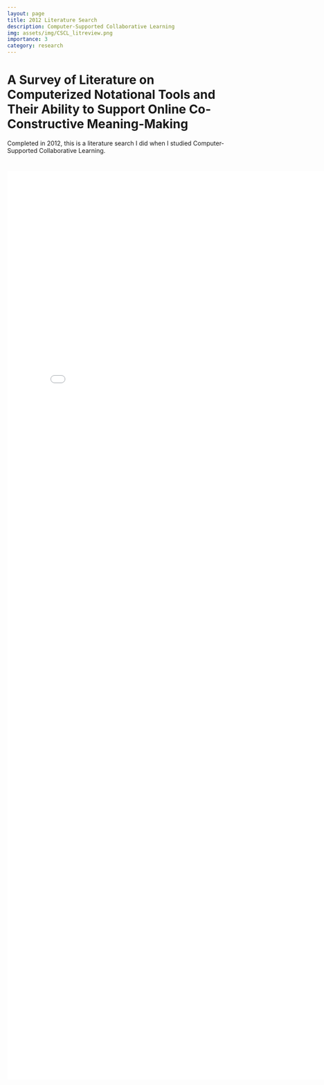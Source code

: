 ```yaml
---
layout: page
title: 2012 Literature Search
description: Computer-Supported Collaborative Learning
img: assets/img/CSCL_litreview.png
importance: 3
category: research
---
```


# A Survey of Literature on Computerized Notational Tools and Their Ability to Support Online Co-Constructive Meaning-Making

Completed in 2012, this is a literature search I did when I studied Computer-Supported Collaborative Learning.

<h1 class="post-title"><a href="/assets/pdf/cscl_litreview.pdf" target="_blank" rel="noopener noreferrer" class="float-right"><i class="fas fa-file-pdf"></i></a></h1>

<embed src="/assets/pdf/cscl_litreview.pdf" width="800px" height="2100px" />
